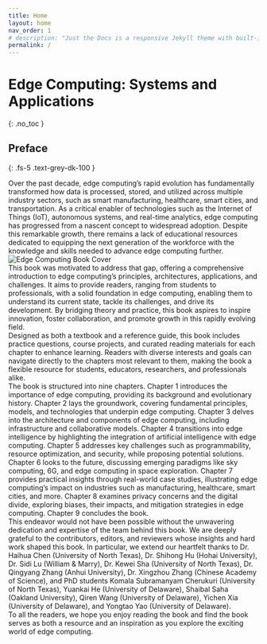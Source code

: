 ```yaml
---
title: Home
layout: home
nav_order: 1
# description: "Just the Docs is a responsive Jekyll theme with built-in search that is easily customizable and hosted on GitHub Pages."
permalink: /
---
```


# Edge Computing: Systems and Applications
{: .no_toc }
## Preface
{: .fs-5 .text-grey-dk-100 }

<!-- <div style="overflow: auto;">

<img src="{{ site.url }}{{ site.baseurl }}/assets/images/cover.png" alt="Edge Computing Book Cover"
     style="float: right; width: 200px; margin-left: 20px; margin-bottom: 10px; border-radius: 10px; box-shadow: 0 4px 12px rgba(0,0,0,0.1);"/> -->
<div class="side_by_side">
<div>

<div class="preface">
Over the past decade, edge computing’s rapid evolution has fundamentally transformed how data is processed, stored, and utilized across multiple industry sectors, such as smart manufacturing, healthcare, smart cities, and transportation. As a critical enabler of technologies such as the Internet of Things (IoT), autonomous systems, and real-time analytics, edge computing has progressed from a nascent concept to widespread adoption. Despite this remarkable growth, there remains a lack of educational resources dedicated to equipping the next generation of the workforce with the knowledge and skills needed to advance edge computing further. </div>
</div>

<div class="image_div">

  <img src="{{ site.url }}{{ site.baseurl }}/assets/images/cover.png" alt="Edge Computing Book Cover"/>

</div>
</div>
<div class="preface">
This book was motivated to address that gap, offering a comprehensive introduction to edge computing’s principles, architectures, applications, and challenges. It aims to provide readers, ranging from students to professionals, with a solid foundation in edge computing, enabling them to understand its current state, tackle its challenges, and drive its development. By bridging theory and practice, this book aspires to inspire innovation, foster collaboration, and promote growth in this rapidly evolving field.</div>
<div class="preface">
Designed as both a textbook and a reference guide, this book includes practice questions, course projects, and curated reading materials for each chapter to enhance learning. Readers with diverse interests and goals can navigate directly
to the chapters most relevant to them, making the book a flexible resource for students, educators, researchers, and professionals alike. </div>
<div class="preface">
The book is structured into nine chapters. Chapter 1 introduces the importance of edge computing, providing its background and evolutionary history. Chapter 2 lays the groundwork, covering fundamental principles, models, and technologies that underpin edge computing. Chapter 3 delves into the architecture and components of edge computing, including infrastructure and collaborative models. Chapter 4 transitions into edge intelligence by highlighting the integration of artificial intelligence with edge computing. Chapter 5 addresses key challenges such as programmability, resource optimization, and security, while proposing potential solutions. Chapter 6 looks to the future, discussing emerging paradigms like sky computing, 6G, and edge computing in space exploration. Chapter 7 provides practical insights through real-world case studies, illustrating edge computing’s impact on industries such as manufacturing, healthcare, smart cities, and more. Chapter 8 examines privacy concerns and the digital divide, exploring biases, their impacts, and mitigation strategies in edge computing. Chapter 9 concludes the book. </div>
<div class="preface">
This endeavor would not have been possible without the unwavering dedication and expertise of the team behind this book. We are deeply grateful to the contributors, editors, and reviewers whose insights and hard work shaped this book. In particular, we extend our heartfelt thanks to Dr. Haihua Chen (University of North Texas), Dr. Shihong Hu (Hohai University), Dr. Sidi Lu (William & Marry), Dr. Kewei Sha (University of North Texas), Dr. Qingyang Zhang (Anhui University), Dr. Xingzhou Zhang (Chinese Academy of Science), and PhD students Komala Subramanyam Cherukuri (University of North Texas), Yuankai He (University of Delaware), Shaibal Saha (Oakland University), Qiren Wang (University of Delaware), Yichen Xia (University of Delaware), and Yongtao Yao (University of Delaware). </div>
<div class="preface">
To all the readers, we hope you enjoy reading the book and find the book serves as both a resource and an inspiration as you explore the exciting world of edge computing. 
</div>